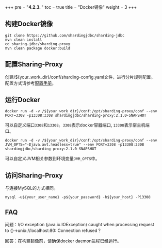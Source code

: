 +++
pre = "<b>4.2.3. </b>"
toc = true
title = "Docker镜像"
weight = 3
+++

## 构建Docker镜像

``` 
git clone https://github.com/shardingjdbc/sharding-jdbc
mvn clean install
cd sharing-jdbc/sharding-proxy
mvn clean package docker:build
```

## 配置Sharing-Proxy

创建/${your_work_dir}/conf/sharding-config.yaml文件，进行分片规则配置。配置方式请参考[配置手册](/manual/sharding-proxy/configuration/)。

## 运行Docker

```
docker run -d -v /${your_work_dir}/conf:/opt/sharding-proxy/conf --env PORT=3308 -p13308:3308 shardingjdbc/sharding-proxy:2.1.0-SNAPSHOT
```

可以自定义端口`3308`和`13308`。`3308`表示docker容器端口, `13308`表示宿主机端口。

```
docker run -d -v /${your_work_dir}/conf:/opt/sharding-proxy/conf --env JVM_OPTS="-Djava.awt.headless=true" --env PORT=3308 -p13308:3308 shardingjdbc/sharding-proxy:2.1.0-SNAPSHOT
```

可以自定义JVM相关参数到环境变量`JVM_OPTS`中。

## 访问Sharing-Proxy

与连接MySQL的方式相同。

```
mysql -u${your_user_name} -p${your_password} -h${your_host} -P13308
```

## FAQ

问题：I/O exception (java.io.IOException) caught when processing request to {}->unix://localhost:80: Connection refused？

回答：在构建镜像前，请确保docker daemon进程已经运行。
